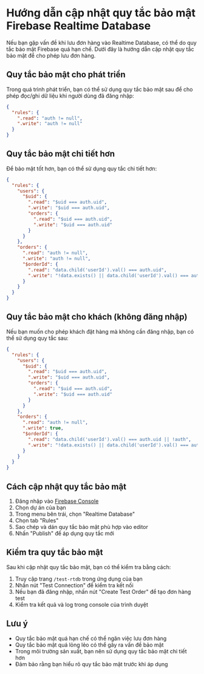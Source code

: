# Hướng dẫn cập nhật quy tắc bảo mật Firebase Realtime Database

Nếu bạn gặp vấn đề khi lưu đơn hàng vào Realtime Database, có thể do quy tắc bảo mật Firebase quá hạn chế. Dưới đây là hướng dẫn cập nhật quy tắc bảo mật để cho phép lưu đơn hàng.

## Quy tắc bảo mật cho phát triển

Trong quá trình phát triển, bạn có thể sử dụng quy tắc bảo mật sau để cho phép đọc/ghi dữ liệu khi người dùng đã đăng nhập:

```json
{
  "rules": {
    ".read": "auth != null",
    ".write": "auth != null"
  }
}
```

## Quy tắc bảo mật chi tiết hơn

Để bảo mật tốt hơn, bạn có thể sử dụng quy tắc chi tiết hơn:

```json
{
  "rules": {
    "users": {
      "$uid": {
        ".read": "$uid === auth.uid",
        ".write": "$uid === auth.uid",
        "orders": {
          ".read": "$uid === auth.uid",
          ".write": "$uid === auth.uid"
        }
      }
    },
    "orders": {
      ".read": "auth != null",
      ".write": "auth != null",
      "$orderId": {
        ".read": "data.child('userId').val() === auth.uid",
        ".write": "!data.exists() || data.child('userId').val() === auth.uid"
      }
    }
  }
}
```

## Quy tắc bảo mật cho khách (không đăng nhập)

Nếu bạn muốn cho phép khách đặt hàng mà không cần đăng nhập, bạn có thể sử dụng quy tắc sau:

```json
{
  "rules": {
    "users": {
      "$uid": {
        ".read": "$uid === auth.uid",
        ".write": "$uid === auth.uid",
        "orders": {
          ".read": "$uid === auth.uid",
          ".write": "$uid === auth.uid"
        }
      }
    },
    "orders": {
      ".read": "auth != null",
      ".write": true,
      "$orderId": {
        ".read": "data.child('userId').val() === auth.uid || !auth",
        ".write": "!data.exists() || data.child('userId').val() === auth.uid || !auth"
      }
    }
  }
}
```

## Cách cập nhật quy tắc bảo mật

1. Đăng nhập vào [Firebase Console](https://console.firebase.google.com/)
2. Chọn dự án của bạn
3. Trong menu bên trái, chọn "Realtime Database"
4. Chọn tab "Rules"
5. Sao chép và dán quy tắc bảo mật phù hợp vào editor
6. Nhấn "Publish" để áp dụng quy tắc mới

## Kiểm tra quy tắc bảo mật

Sau khi cập nhật quy tắc bảo mật, bạn có thể kiểm tra bằng cách:

1. Truy cập trang `/test-rtdb` trong ứng dụng của bạn
2. Nhấn nút "Test Connection" để kiểm tra kết nối
3. Nếu bạn đã đăng nhập, nhấn nút "Create Test Order" để tạo đơn hàng test
4. Kiểm tra kết quả và log trong console của trình duyệt

## Lưu ý

- Quy tắc bảo mật quá hạn chế có thể ngăn việc lưu đơn hàng
- Quy tắc bảo mật quá lỏng lẻo có thể gây ra vấn đề bảo mật
- Trong môi trường sản xuất, bạn nên sử dụng quy tắc bảo mật chi tiết hơn
- Đảm bảo rằng bạn hiểu rõ quy tắc bảo mật trước khi áp dụng
